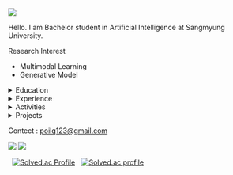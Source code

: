 <img src="https://capsule-render.vercel.app/api?type=Waving&color=auto&height=300&section=header&text=Jeahyun%20Park&fontSize=90&animation=fadeIn" />

Hello. I am Bachelor student in Artificial Intelligence at Sangmyung University.

Research Interest
- Multimodal Learning
- Generative Model

<details>
<summary>
  Education
</summary>
  <b>Sangmyung University, Seoul, Republic of Korea</b> (Mar 2024 - Present)(transferred)
  
  B.S., Department of Human Centered Artificial Intelligence
</details>

<details>
<summary>
  Experience
</summary>
  Nothing here yet ;)
  
  
  <i><blockquote>Your beginnings will seem humble, so prosperous will your future be."</blockquete></i>
  <footer>—Job 8:7 NIV</footer>
  
</details>

<details>
<summary>
  Activities
</summary>
  Nothing here yet ;)
  
  <i><blockquote>Oh, wonder! How many goodly creatures are there here! How beauteous mankind is! O brave new world, that has such people in 't!</blockquete></i>
  <footer>—Aldous Huxley, <cite>Brave New World</cite></footer>
</details>

<details>
<summary>
  Projects
</summary>
  Nothing here yet ;)
  
  <i><blockquote>Boys, be ambitious !</blockquete></i>
  <footer>—William Smith Clark</footer>
</details>

Contect : poilq123@gmail.com

![](https://github.com/secret-sky/github-stats-transparent/blob/output/generated/overview.svg)
![](https://github.com/secret-sky/github-stats-transparent/blob/output/generated/languages.svg)

&nbsp; [![Solved.ac Profile](http://mazassumnida.wtf/api/v2/generate_badge?boj=soft0116)](https://solved.ac/soft0116/)
&nbsp; [![Solved.ac profile](http://mazandi.herokuapp.com/api?handle=soft0116&theme=white)](https://solved.ac/soft0116/)
